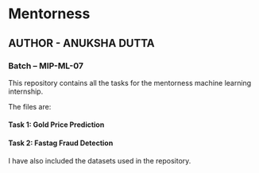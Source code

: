 # Mentorness

## AUTHOR - ANUKSHA DUTTA

### Batch – MIP-ML-07

This repository contains all the tasks for the mentorness machine learning internship.

The files are:

#### Task 1: Gold Price Prediction

#### Task 2: Fastag Fraud Detection

I have also included the datasets used in the repository.

